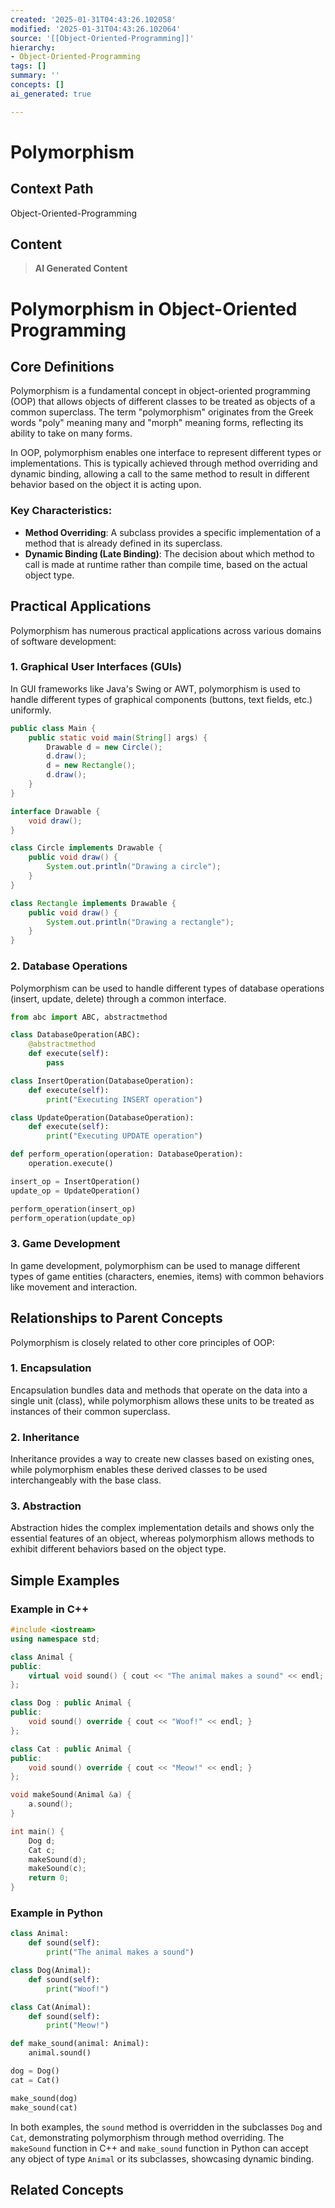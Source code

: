 ```yaml
---
created: '2025-01-31T04:43:26.102058'
modified: '2025-01-31T04:43:26.102064'
source: '[[Object-Oriented-Programming]]'
hierarchy:
- Object-Oriented-Programming
tags: []
summary: ''
concepts: []
ai_generated: true

---
```


# Polymorphism

## Context Path
Object-Oriented-Programming

## Content
> **AI Generated Content**
 # Polymorphism in Object-Oriented Programming

## Core Definitions

Polymorphism is a fundamental concept in object-oriented programming (OOP) that allows objects of different classes to be treated as objects of a common superclass. The term "polymorphism" originates from the Greek words "poly" meaning many and "morph" meaning forms, reflecting its ability to take on many forms.

In OOP, polymorphism enables one interface to represent different types or implementations. This is typically achieved through method overriding and dynamic binding, allowing a call to the same method to result in different behavior based on the object it is acting upon.

### Key Characteristics:
- **Method Overriding**: A subclass provides a specific implementation of a method that is already defined in its superclass.
- **Dynamic Binding (Late Binding)**: The decision about which method to call is made at runtime rather than compile time, based on the actual object type.

## Practical Applications

Polymorphism has numerous practical applications across various domains of software development:

### 1. **Graphical User Interfaces (GUIs)**
In GUI frameworks like Java's Swing or AWT, polymorphism is used to handle different types of graphical components (buttons, text fields, etc.) uniformly.

```java
public class Main {
    public static void main(String[] args) {
        Drawable d = new Circle();
        d.draw();
        d = new Rectangle();
        d.draw();
    }
}

interface Drawable {
    void draw();
}

class Circle implements Drawable {
    public void draw() {
        System.out.println("Drawing a circle");
    }
}

class Rectangle implements Drawable {
    public void draw() {
        System.out.println("Drawing a rectangle");
    }
}
```

### 2. **Database Operations**
Polymorphism can be used to handle different types of database operations (insert, update, delete) through a common interface.

```python
from abc import ABC, abstractmethod

class DatabaseOperation(ABC):
    @abstractmethod
    def execute(self):
        pass

class InsertOperation(DatabaseOperation):
    def execute(self):
        print("Executing INSERT operation")

class UpdateOperation(DatabaseOperation):
    def execute(self):
        print("Executing UPDATE operation")

def perform_operation(operation: DatabaseOperation):
    operation.execute()

insert_op = InsertOperation()
update_op = UpdateOperation()

perform_operation(insert_op)
perform_operation(update_op)
```

### 3. **Game Development**
In game development, polymorphism can be used to manage different types of game entities (characters, enemies, items) with common behaviors like movement and interaction.

## Relationships to Parent Concepts

Polymorphism is closely related to other core principles of OOP:

### 1. **Encapsulation**
Encapsulation bundles data and methods that operate on the data into a single unit (class), while polymorphism allows these units to be treated as instances of their common superclass.

### 2. **Inheritance**
Inheritance provides a way to create new classes based on existing ones, while polymorphism enables these derived classes to be used interchangeably with the base class.

### 3. **Abstraction**
Abstraction hides the complex implementation details and shows only the essential features of an object, whereas polymorphism allows methods to exhibit different behaviors based on the object type.

## Simple Examples

### Example in C++

```cpp
#include <iostream>
using namespace std;

class Animal {
public:
    virtual void sound() { cout << "The animal makes a sound" << endl; }
};

class Dog : public Animal {
public:
    void sound() override { cout << "Woof!" << endl; }
};

class Cat : public Animal {
public:
    void sound() override { cout << "Meow!" << endl; }
};

void makeSound(Animal &a) {
    a.sound();
}

int main() {
    Dog d;
    Cat c;
    makeSound(d);
    makeSound(c);
    return 0;
}
```

### Example in Python

```python
class Animal:
    def sound(self):
        print("The animal makes a sound")

class Dog(Animal):
    def sound(self):
        print("Woof!")

class Cat(Animal):
    def sound(self):
        print("Meow!")

def make_sound(animal: Animal):
    animal.sound()

dog = Dog()
cat = Cat()

make_sound(dog)
make_sound(cat)
```

In both examples, the `sound` method is overridden in the subclasses `Dog` and `Cat`, demonstrating polymorphism through method overriding. The `makeSound` function in C++ and `make_sound` function in Python can accept any object of type `Animal` or its subclasses, showcasing dynamic binding.

## Related Concepts
